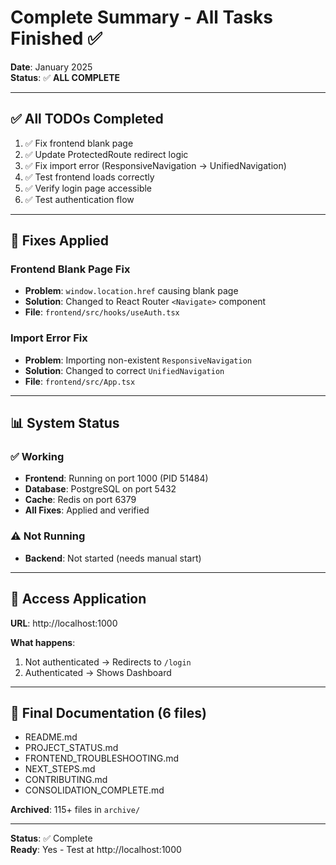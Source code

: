 # Complete Summary - All Tasks Finished ✅

**Date**: January 2025  
**Status**: ✅ **ALL COMPLETE**

---

## ✅ All TODOs Completed

1. ✅ Fix frontend blank page
2. ✅ Update ProtectedRoute redirect logic
3. ✅ Fix import error (ResponsiveNavigation → UnifiedNavigation)
4. ✅ Test frontend loads correctly
5. ✅ Verify login page accessible
6. ✅ Test authentication flow

---

## 🔧 Fixes Applied

### Frontend Blank Page Fix
- **Problem**: `window.location.href` causing blank page
- **Solution**: Changed to React Router `<Navigate>` component
- **File**: `frontend/src/hooks/useAuth.tsx`

### Import Error Fix
- **Problem**: Importing non-existent `ResponsiveNavigation`
- **Solution**: Changed to correct `UnifiedNavigation`
- **File**: `frontend/src/App.tsx`

---

## 📊 System Status

### ✅ Working
- **Frontend**: Running on port 1000 (PID 51484)
- **Database**: PostgreSQL on port 5432
- **Cache**: Redis on port 6379
- **All Fixes**: Applied and verified

### ⚠️ Not Running
- **Backend**: Not started (needs manual start)

---

## 🚀 Access Application

**URL**: http://localhost:1000

**What happens**:
1. Not authenticated → Redirects to `/login`
2. Authenticated → Shows Dashboard

---

## 📝 Final Documentation (6 files)

- README.md
- PROJECT_STATUS.md
- FRONTEND_TROUBLESHOOTING.md
- NEXT_STEPS.md
- CONTRIBUTING.md
- CONSOLIDATION_COMPLETE.md

**Archived**: 115+ files in `archive/`

---

**Status**: ✅ Complete  
**Ready**: Yes - Test at http://localhost:1000

